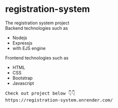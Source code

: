 # registration-system
<div>
The registration system project
</div>
<div>
Backend technologies such as 
<ul>
<li>Nodejs</li>
<li>Expressjs</li>
<li>with EJS engine</li>
</ul>
</div>     
<div>        
Frontend technologies such as
<ul>
<li>HTML</li>
<li>CSS</li>
<li>Bootstrap</li>
<li>Javascript</li>
</ul>
</div>
<pre>
Check out project below 👇👇
https://registration-system.onrender.com/
</pre>
